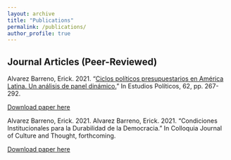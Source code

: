```yaml
---
layout: archive
title: "Publications"
permalink: /publications/
author_profile: true
---
```


Journal Articles (Peer-Reviewed)
---
Alvarez Barreno, Erick. 2021. “[Ciclos políticos presupuestarios en América Latina. Un análisis de panel dinámico.](https://revistas.udea.edu.co/index.php/estudiospoliticos/article/view/344333)” In Estudios Políticos, 62, pp. 267-292.

[Download paper here](http://ealvarezb.github.io/files/paper2.pdf)

Alvarez Barreno, Erick. 2021. Alvarez Barreno, Erick. 2021. “Condiciones Institucionales para la Durabilidad de la
Democracia.” In Colloquia Journal of Culture and Thought, forthcoming.

[Download paper here](http://ealvarezb.github.io/files/paper1.pdf)
